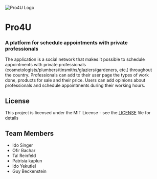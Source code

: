 ![Pro4U Logo](images/Pro4U_logo.jpeg)

# Pro4U

### A platform for schedule appointments with private professionals

The application is a social network that makes it possible to schedule appointments with private professionals (cosmetologists/plumbers/tinsmiths/glaziers/gardeners, etc.) throughout the country.
Professionals can add to their user page the types of work done, products for sale and their price.
Users can add opinions about professionals and schedule appointments during their working hours.

## License

This project is licensed under the MIT License - see the [LICENSE](./LICENSE) file for details

## Team Members

- Ido Singer
- Ofir Bachar
- Tal Reinfeld
- Patrisia kaplun
- Ido Yekutiel
- Guy Beckenstein
